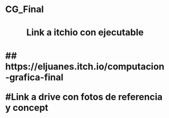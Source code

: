 # CG_Final

<h1 align="center">Link a itchio con ejecutable <h1/>
## https://eljuanes.itch.io/computacion-grafica-final

#Link a drive con fotos de referencia y concept
